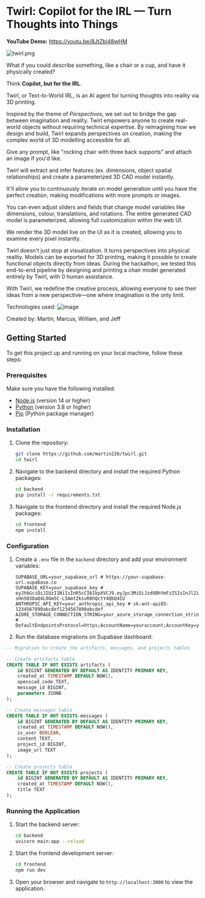 # Twirl: Copilot for the IRL — Turn Thoughts into Things

**YouTube Demo:** https://youtu.be/8JtZbi48wHM

![twirl.png](https://i.ibb.co/fqZYrYn/twirl-train.png)

What if you could describe something, like a chair or a cup, and have it physically created?

Think **Copilot, but for the IRL**. 

Twirl, or Text-to-World IRL, is an AI agent for turning thoughts into reality via 3D printing.

Inspired by the theme of *Perspectives*, we set out to bridge the gap between imagination and reality. Twirl empowers anyone to create real-world objects without requiring technical expertise. By reimagining how we design and build, Twirl expands perspectives on creation, making the complex world of 3D modelling accessible for all.

Give any prompt, like "rocking chair with three back supports" and attach an image if you'd like.

Twirl will extract and infer features (ex. dimensions, object spatial relationships) and create a parameterized 3D CAD model instantly.

It'll allow you to continuously iterate on model generation until you have the perfect creation, making modifications with more prompts or images.

You can even adjust sliders and fields that change model variables like dimensions, colour, translations, and rotations. The entire generated CAD model is parameterized, allowing full customization within the web UI.

We render the 3D model live on the UI as it is created, allowing you to examine every pixel instantly.

Twirl doesn't just stop at visualization. It turns perspectives into physical reality. Models can be exported for 3D printing, making it possible to create functional objects directly from ideas. During the hackathon, we tested this end-to-end pipeline by designing and printing a chair model generated entirely by Twirl, with 0 human assistance.

With Twirl, we redefine the creative process, allowing everyone to see their ideas from a new perspective—one where imagination is the only limit.

Technologies used: 
![image](https://github.com/user-attachments/assets/ac63649c-f9ce-4efc-a95b-ddebeb0c9d46)


Created by: 
Martin, Marcus, William, and Jeff

## Getting Started

To get this project up and running on your local machine, follow these steps:

### Prerequisites
Make sure you have the following installed:
- [Node.js](https://nodejs.org/) (version 14 or higher)
- [Python](https://www.python.org/) (version 3.8 or higher)
- [Pip](https://pip.pypa.io/en/stable/) (Python package manager)

### Installation
1. Clone the repository:
   ```bash
   git clone https://github.com/martin226/twirl.git
   cd twirl
   ```
   
2. Navigate to the backend directory and install the required Python packages:
   ```bash
   cd backend
   pip install -r requirements.txt
   ```

3. Navigate to the frontend directory and install the required Node.js packages:
   ```bash
   cd frontend
   npm install
   ```

### Configuration
1. Create a `.env` file in the `backend` directory and add your environment variables:
   ```plaintext
   SUPABASE_URL=your_supabase_url # https://your-supabase-url.supabase.co
   SUPABASE_KEY=your_supabase_key # eyJhbGciOiJIUzI1NiIsInR5cCI6IkpXVCJ9.eyJpc3MiOiJzdXBhYmFzZSIsInJlZiI6InVzZXItYXR0YWNob3MtY29wZW90Iiwicm9sZSI6ImFub24iLCJpYXQiOjE3MjYwMzIwMjgsImV4cCI6MjA0MTYwODAyOH0.6-sHnS03OaQ4L0Gm5C-L5AmtZksvR8hQctY4QbQ4IU
   ANTHROPIC_API_KEY=your_anthropic_api_key # sk-ant-api03-1234567890abcdef1234567890abcdef
   AZURE_STORAGE_CONNECTION_STRING=your_azure_storage_connection_string # DefaultEndpointsProtocol=https;AccountName=youraccount;AccountKey=yourkey;EndpointSuffix=core.windows.net
   ```
2. Run the database migrations on Supabase dashboard:

```sql
-- Migration to create the artifacts, messages, and projects tables

-- Create artifacts table
CREATE TABLE IF NOT EXISTS artifacts (
    id BIGINT GENERATED BY DEFAULT AS IDENTITY PRIMARY KEY,
    created_at TIMESTAMP DEFAULT NOW(),
    openscad_code TEXT,
    message_id BIGINT,
    parameters JSONB
);

-- Create messages table
CREATE TABLE IF NOT EXISTS messages (
    id BIGINT GENERATED BY DEFAULT AS IDENTITY PRIMARY KEY,
    created_at TIMESTAMP DEFAULT NOW(),
    is_user BOOLEAN,
    content TEXT,
    project_id BIGINT,
    image_url TEXT
);

-- Create projects table
CREATE TABLE IF NOT EXISTS projects (
    id BIGINT GENERATED BY DEFAULT AS IDENTITY PRIMARY KEY,
    created_at TIMESTAMP DEFAULT NOW(),
    title TEXT
);
```

### Running the Application
1. Start the backend server:
   ```bash
   cd backend
   uvicorn main:app --reload
   ```

2. Start the frontend development server:
   ```bash
   cd frontend
   npm run dev
   ```

3. Open your browser and navigate to `http://localhost:3000` to view the application.
